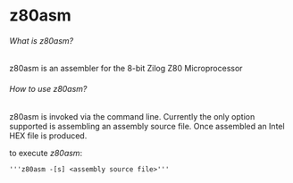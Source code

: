 z80asm
======

###### What is z80asm?

  z80asm is an assembler for the 8-bit Zilog Z80 Microprocessor

###### How to use z80asm?

  z80asm is invoked via the command line.  Currently the only option supported
  is assembling an assembly source file.  Once assembled an Intel HEX file is 
  produced.

  to execute *z80asm*:

    '''z80asm -[s] <assembly source file>'''


